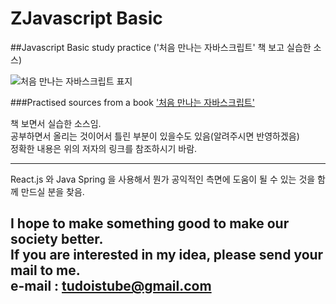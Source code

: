 # ZJavascript Basic  
##Javascript Basic study practice ('처음 만나는 자바스크립트' 책 보고 실습한 소스)  

 ![처음 만나는 자바스크립트 표지](http://image.kyobobook.co.kr/images/book/large/777/l9791185890777.jpg)

###Practised sources from a book ['처음 만나는 자바스크립트'](http://jpub.tistory.com/661 "a good basic book on javascript and jQuery" )  

    
책 보면서 실습한 소스임.  
공부하면서 올리는 것이어서 틀린 부분이 있을수도 있음(알려주시면 반영하겠음)  
정확한 내용은 위의 저자의 링크를 참조하시기 바람.  

---
React.js 와 Java Spring 을 사용해서 뭔가 공익적인 측면에 도움이 될 수 있는 것을
함께 만드실 분을 찾음.

I hope to make something good to make our society better.  
If you are interested in my idea, please send your mail to me.  
e-mail : tudoistube@gmail.com
---
